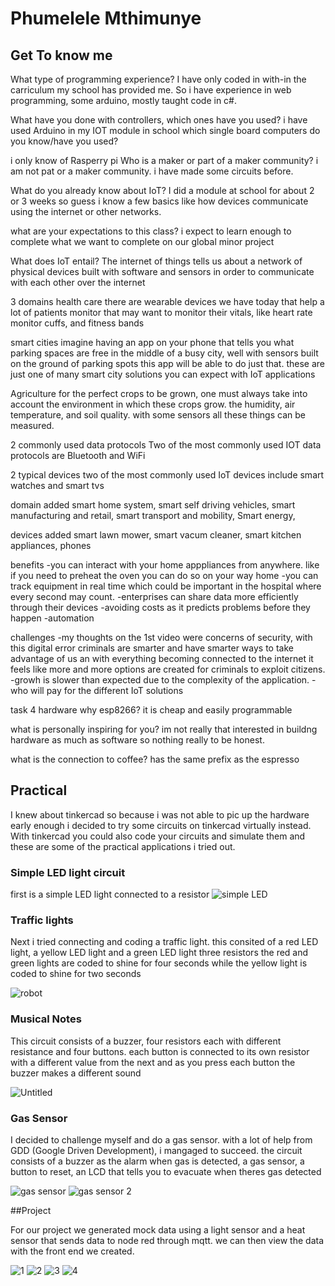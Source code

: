# Phumelele Mthimunye

## Get To know me
What type of programming experience?
I have only coded in with-in the carriculum my school has provided me. So i have 
experience in web programming, some arduino, mostly taught code in c#.

What have you done with controllers, which ones have you used?
i have used Arduino in my IOT module in school
which single board computers do you know/have you used? 

i only know of Rasperry pi
Who is a maker or part of a maker community?
i am not pat or a maker community. i have made some circuits before.

What do you already know about IoT?
I did a module at school for about 2 or 3 weeks so guess i know a few basics like
how devices communicate using the internet or other networks.

what are your expectations to this class?
i expect to learn enough to complete what we want to complete on our global 
minor project

What does IoT entail?
The internet of things tells us about a network of physical devices built with 
software and sensors in order to communicate with each other over the internet

3 domains
health care
there are wearable devices we have today that help a lot of patients monitor that
may want to monitor their vitals, like heart rate monitor cuffs, and fitness bands

smart cities
imagine having an app on your phone that tells you what parking spaces are free 
in the middle of a busy city, well with sensors built on the ground of parking
spots this app will be able to do just that. these are just one of many smart city 
solutions you can expect with IoT applications

Agriculture
for the perfect crops to be grown, one must always take into account the 
environment in which these crops grow. the humidity, air temperature, and soil 
quality. with some sensors all these things can be measured.


2 commonly used data protocols 
Two of the most commonly used IOT data protocols are Bluetooth and WiFi

2 typical devices
two of the most commonly used IoT devices include smart watches and smart tvs

domain added
smart home system, smart self driving vehicles, smart manufacturing and retail, 
smart transport and mobility, Smart energy,

devices added
smart lawn mower, smart vacum cleaner, smart kitchen appliances, phones

benefits
-you can interact with your home apppliances from anywhere. like if you need to 
preheat the oven you can do so on your way home
-you can track equipment in real time which could be important in the hospital
where every second may count.
-enterprises can share data more efficiently through their devices
-avoiding costs as it predicts problems before they happen
-automation

challenges
-my thoughts on the 1st video were concerns of security, with this digital error
criminals are smarter and have smarter ways to take advantage of us an with 
everything becoming connected to the internet it feels like more and more 
options are created for criminals to exploit citizens.
-growh is slower than expected due to the complexity of the application.
-who will pay for the different IoT solutions

task 4 hardware
why esp8266?
it is cheap and easily programmable

what is personally inspiring for you?
im not really that interested in buildng hardware as much as software so nothing
really to be honest.

what is the connection to coffee?
has the same prefix as the espresso

## Practical

I knew about tinkercad so because i was not able to pic up the hardware early enough 
i decided to try some circuits on tinkercad virtually instead. With tinkercad you 
could also code your circuits and simulate them and these are some of the practical 
applications i tried out.

### Simple LED light circuit
first is a simple LED light connected to a resistor
![simple LED](https://user-images.githubusercontent.com/72005928/151412808-4cf28b77-539d-442a-a842-f66827d1d6d9.png)

### Traffic lights
Next i tried connecting and coding a traffic light. this consited of a red LED light,
a yellow LED light and a green LED light three resistors the red and green lights are
coded to shine for four seconds while the yellow light is coded to shine for two seconds

![robot](https://user-images.githubusercontent.com/72005928/151412803-6fb712f2-2bcc-4645-9642-5131265aebf8.png)

### Musical Notes
This circuit consists of a buzzer, four resistors each with different resistance and 
four buttons. each button is connected to its own resistor with a different value from 
the next and as you press each button the buzzer makes a different sound

![Untitled](https://user-images.githubusercontent.com/72005928/151412809-9b97e7ff-b8a5-474e-bb3b-0d769923f8da.png)

### Gas Sensor 
I decided to challenge myself and do a gas sensor. with a lot of help from GDD (Google 
Driven Development), i mangaged to succeed. the circuit consists of a buzzer as the alarm
when gas is detected, a gas sensor, a button to reset, an LCD that tells you to evacuate 
when theres gas detected


![gas sensor](https://user-images.githubusercontent.com/72005928/151412825-36c51150-2a37-4a8d-951b-cda41f91d10b.png)
![gas sensor 2](https://user-images.githubusercontent.com/72005928/151412820-b1c14803-9d21-4d25-9cf5-494892939d27.png)

##Project

For our project we generated mock data using a light sensor and a heat sensor that sends data 
to node red through mqtt. we can then view the data with the front end we created.

![1](https://user-images.githubusercontent.com/72005928/151420516-ec15320c-0857-470e-a05f-214c1f034cc1.jpeg)
![2](https://user-images.githubusercontent.com/72005928/151420513-98e6556d-5efd-4c6e-ab58-c6f18a34df2d.jpeg)
![3](https://user-images.githubusercontent.com/72005928/151420498-9ec195c5-e61d-45ba-b5c9-857b16913add.jpeg)
![4](https://user-images.githubusercontent.com/72005928/151420505-2b12b13a-8bbe-4ccd-be42-8d8b47bbc544.jpeg)
